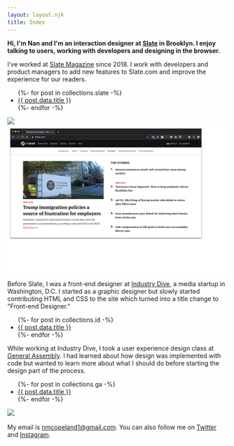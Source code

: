 ```yaml
---
layout: layout.njk
title: Index
---
```


<p class="intro"><strong>Hi, I'm Nan and I'm an interaction designer at <a href="https://slate.com/">Slate</a> in Brooklyn. I enjoy talking to users, working with developers and designing in the browser.</strong></p>

<!-- slate -->
<section class="job-block">
<div class="block">
<p>I’ve worked at <a href="https://slate.com/">Slate Magazine</a> since 2018. I work with developers and product managers to add new features to Slate.com and improve the experience for our readers.</p>

<ul>
{%- for post in collections.slate -%}
	<li><a class="project-link" href="{{ post.url }}">{{ post.data.title }}</a></li>
{%- endfor -%}
</ul>
</div>

<div class="block">
	<!--<video controls loop>
		<source type="video/mp4" src="img/slate_scroll.mp4"></source>
		<p>Your browser does not support the video element.</p>
	</video>-->
	<img src="img/slate_scroll.gif"/>
</div>
</section>

<!-- ID -->
<section class="job-block">

<div class="block">
	<img src="img/ID_sites.gif"/>
</div>

<div class="block">
<p>Before Slate, I was a front-end designer at <a href="https://www.industrydive.com/">Industry Dive</a>, a media startup in Washington, D.C. I started as a graphic designer but slowly started contributing HTML and CSS to the site which turned into a title change to "Front-end Designer."</p>

<ul>
{%- for post in collections.id -%}
	<li><a class="project-link" href="{{ post.url }}">{{ post.data.title }}</a></li>
{%- endfor -%}
</ul>
</div>
</section>

<!-- GA -->
<section class="job-block">
<div class="block">
<p>While working at Industry Dive, I took a user experience design class at <a href="https://generalassemb.ly/">General Assembly</a>. I had learned about how design was implemented with code but wanted to learn more about what I should do before starting the design part of the process.</p>

<ul>
{%- for post in collections.ga -%}
	<li><a class="project-link" href="{{ post.url }}">{{ post.data.title }}</a></li>
{%- endfor -%}
</ul>
</div>

<div class="block">
	<img src="img/gig_flow.gif"/>
</div>
</section>


<p>My email is <a href="mailto:nmcopeland1@gmail.com">nmcopeland1@gmail.com</a>. You can also follow me on <a href="https://twitter.com/nancopeland">Twitter</a> and <a href="https://www.instagram.com/nancopeland/">Instagram</a>.</p>
